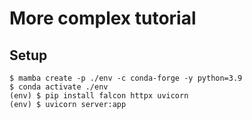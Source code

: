 # More complex tutorial

## Setup

```shell
$ mamba create -p ./env -c conda-forge -y python=3.9
$ conda activate ./env
(env) $ pip install falcon httpx uvicorn
(env) $ uvicorn server:app
```
